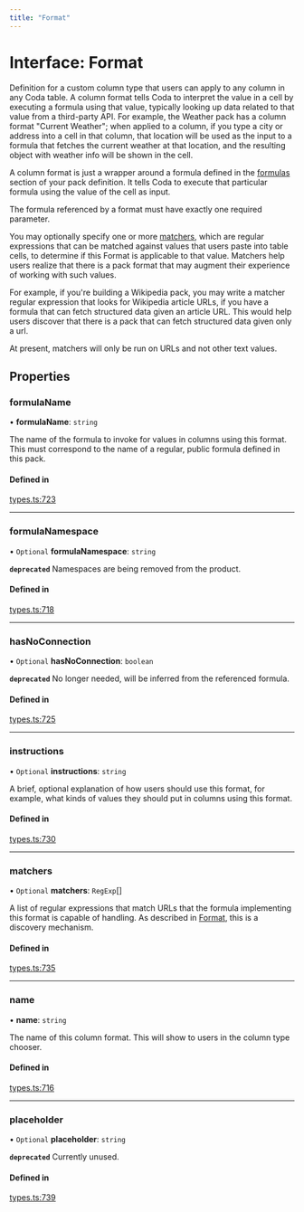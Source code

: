 ```yaml
---
title: "Format"
---
```

# Interface: Format

Definition for a custom column type that users can apply to any column in any Coda table.
A column format tells Coda to interpret the value in a cell by executing a formula
using that value, typically looking up data related to that value from a third-party API.
For example, the Weather pack has a column format "Current Weather"; when applied to a column,
if you type a city or address into a cell in that column, that location will be used as the input
to a formula that fetches the current weather at that location, and the resulting object with
weather info will be shown in the cell.

A column format is just a wrapper around a formula defined in the [formulas](PackDefinition.md#formulas) section
of your pack definition. It tells Coda to execute that particular formula using the value
of the cell as input.

The formula referenced by a format must have exactly one required parameter.

You may optionally specify one or more [matchers](Format.md#matchers), which are regular expressions
that can be matched against values that users paste into table cells, to determine if
this Format is applicable to that value. Matchers help users realize that there is a pack
format that may augment their experience of working with such values.

For example, if you're building a Wikipedia pack, you may write a matcher regular expression
that looks for Wikipedia article URLs, if you have a formula that can fetch structured data
given an article URL. This would help users discover that there is a pack that can fetch
structured data given only a url.

At present, matchers will only be run on URLs and not other text values.

## Properties

### formulaName

• **formulaName**: `string`

The name of the formula to invoke for values in columns using this format.
This must correspond to the name of a regular, public formula defined in this pack.

#### Defined in

[types.ts:723](https://github.com/coda/packs-sdk/blob/main/types.ts#L723)

___

### formulaNamespace

• `Optional` **formulaNamespace**: `string`

**`deprecated`** Namespaces are being removed from the product.

#### Defined in

[types.ts:718](https://github.com/coda/packs-sdk/blob/main/types.ts#L718)

___

### hasNoConnection

• `Optional` **hasNoConnection**: `boolean`

**`deprecated`** No longer needed, will be inferred from the referenced formula.

#### Defined in

[types.ts:725](https://github.com/coda/packs-sdk/blob/main/types.ts#L725)

___

### instructions

• `Optional` **instructions**: `string`

A brief, optional explanation of how users should use this format, for example, what kinds
of values they should put in columns using this format.

#### Defined in

[types.ts:730](https://github.com/coda/packs-sdk/blob/main/types.ts#L730)

___

### matchers

• `Optional` **matchers**: `RegExp`[]

A list of regular expressions that match URLs that the formula implementing this format
is capable of handling. As described in [Format](Format.md), this is a discovery mechanism.

#### Defined in

[types.ts:735](https://github.com/coda/packs-sdk/blob/main/types.ts#L735)

___

### name

• **name**: `string`

The name of this column format. This will show to users in the column type chooser.

#### Defined in

[types.ts:716](https://github.com/coda/packs-sdk/blob/main/types.ts#L716)

___

### placeholder

• `Optional` **placeholder**: `string`

**`deprecated`** Currently unused.

#### Defined in

[types.ts:739](https://github.com/coda/packs-sdk/blob/main/types.ts#L739)
